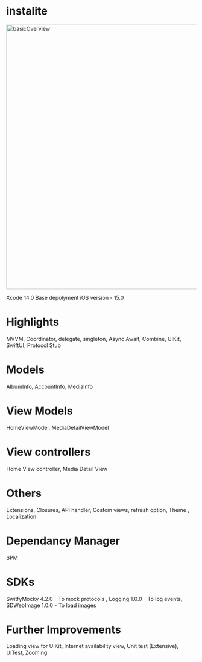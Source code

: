 # instalite

<img width="700" alt="basicOverview" src="https://user-images.githubusercontent.com/3583771/206929594-63322c3e-1fb8-4377-b591-31e9aec2439d.png">


Xcode 14.0
Base depolyment iOS version - 15.0 

# Highlights

MVVM,
Coordinator,
delegate,
singleton,
Async Await,
Combine,
UIKit,
SwiftUI,
Protocol Stub

# Models 

AlbumInfo,
AccountInfo,
MediaInfo

# View Models

HomeViewModel,
MediaDetailViewModel 

# View controllers 

Home View controller,
Media Detail View


# Others 

Extensions,
Closures,
API handler,
Costom views,
refresh option,
Theme ,
Localization

# Dependancy Manager 

SPM 

# SDKs 

SwitfyMocky 4.2.0 - To mock protocols ,
Logging 1.0.0 - To log events,
SDWebImage 1.0.0 - To load images

# Further Improvements

Loading view for UIKit,
Internet availability view,
Unit test (Extensive),
UITest,
Zooming
